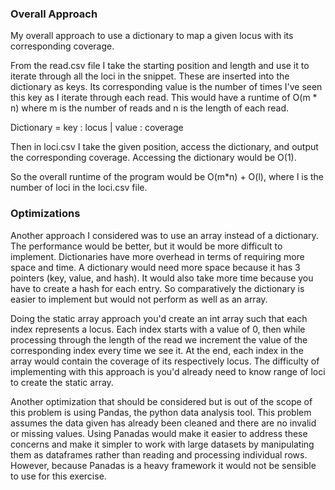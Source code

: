 ### Overall Approach 
My overall approach to use a dictionary to 
map a given locus with its corresponding coverage. 

From the read.csv file I take the starting position
and length and use it to iterate through all the loci
in the snippet. These are inserted into the dictionary
as keys. Its corresponding value is the number of times
I've seen this key as I iterate through each read. 
This would have a runtime of 
O(m * n) where m is the number of reads and n 
is the length of each read.

Dictionary = key : locus | value : coverage 

Then in loci.csv I take the given position, access 
the dictionary, and output the corresponding 
coverage. Accessing the dictionary would be O(1). 

So the overall runtime of the program would be 
O(m*n) + O(l), where l is the number of loci 
in the loci.csv file.

### Optimizations
Another approach I considered was to use an 
array instead of a dictionary. The performance would 
be better, but it would be more difficult to implement. 
Dictionaries have more overhead in terms of requiring 
more space and time. A dictionary would need more space 
because it has 3 pointers (key, value, and hash). It 
would also take more time because you have to create a
hash for each entry. So comparatively the dictionary 
is easier to implement but would not perform as well 
as an array. 

Doing the static array approach you'd create an int array such 
that each index represents a locus. Each index starts 
with a value of 0, then while processing through the length of the read
we increment the value of the corresponding index every time we see it. 
At the end, each index in the array would contain the 
coverage of its respectively locus.
The difficulty of implementing with this approach is you'd 
already need to know range of loci to create the static 
array. 

Another optimization that should be considered but is out 
of the scope of this problem is using Pandas, the python 
data analysis tool. This problem assumes the data given has 
already been cleaned and there are no invalid or missing values. 
Using Panadas would make it easier to address these concerns 
and make it simpler to work with large datasets by manipulating 
them as dataframes rather than reading and processing individual 
rows. However, because Panadas is a heavy framework it would not 
be sensible to use for this exercise. 
